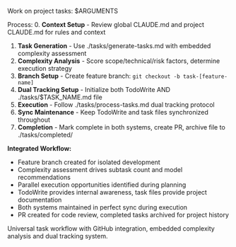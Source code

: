 Work on project tasks: $ARGUMENTS

Process:
0. **Context Setup** - Review global CLAUDE.md and project CLAUDE.md for rules and context
1. **Task Generation** - Use ./tasks/generate-tasks.md with embedded complexity assessment
2. **Complexity Analysis** - Score scope/technical/risk factors, determine execution strategy
3. **Branch Setup** - Create feature branch: `git checkout -b task-[feature-name]`
4. **Dual Tracking Setup** - Initialize both TodoWrite AND ./tasks/$TASK_NAME.md file  
5. **Execution** - Follow ./tasks/process-tasks.md dual tracking protocol
6. **Sync Maintenance** - Keep TodoWrite and task files synchronized throughout
7. **Completion** - Mark complete in both systems, create PR, archive file to ./tasks/completed/

**Integrated Workflow:**
- Feature branch created for isolated development
- Complexity assessment drives subtask count and model recommendations
- Parallel execution opportunities identified during planning
- TodoWrite provides internal awareness, task files provide project documentation
- Both systems maintained in perfect sync during execution
- PR created for code review, completed tasks archived for project history

Universal task workflow with GitHub integration, embedded complexity analysis and dual tracking system.